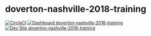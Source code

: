 # doverton-nashville-2018-training

[![CircleCI](https://circleci.com/gh/nashville-2018-training/doverton-nashville-2018-training.svg?style=shield)](https://circleci.com/gh/nashville-2018-training/doverton-nashville-2018-training)
[![Dashboard doverton-nashville-2018-training](https://img.shields.io/badge/dashboard-doverton_nashville_2018_training-yellow.svg)](https://dashboard.pantheon.io/sites/2e09f57b-3174-4696-8481-0609b2863ece#dev/code)
[![Dev Site doverton-nashville-2018-training](https://img.shields.io/badge/site-doverton_nashville_2018_training-blue.svg)](http://dev-doverton-nashville-2018-training.pantheonsite.io/)